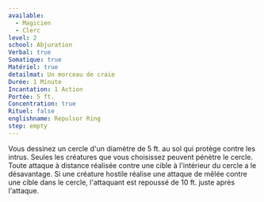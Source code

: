 ```yaml
---
available:
  - Magicien
  - Clerc
level: 2
school: Abjuration
Verbal: true
Somatique: true
Matériel: true
detailmat: Un morceau de craie
Durée: 1 Minute
Incantation: 1 Action
Portée: 5 ft.
Concentration: true
Rituel: false
englishname: Repulsor Ring
step: empty
---
```

Vous dessinez un cercle d'un diamètre de 5 ft. au sol qui protège contre les intrus. Seules les créatures que vous choisissez peuvent pénètre le cercle. Toute attaque à distance réalisée contre une cible à l'intérieur du cercle a le désavantage. Si une créature hostile réalise une attaque de mêlée contre une cible dans le cercle, l'attaquant est repoussé de 10 ft. juste après l'attaque.
